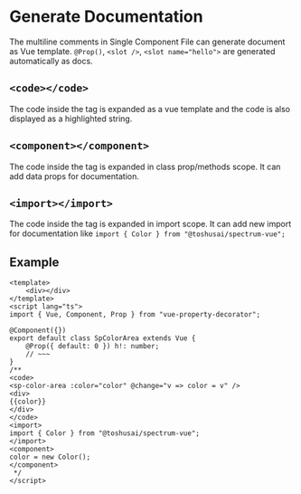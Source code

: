 # Generate Documentation
The multiline comments in Single Component File can generate document as Vue template.
`@Prop()`, `<slot />`, `<slot name="hello">` are generated automatically as docs.

## `<code></code>`
The code inside the tag is expanded as a vue template and the code is also displayed as a highlighted string.

## `<component></component>`
The code inside the tag is expanded in class prop/methods scope.
It can add data props for documentation.

## `<import></import>`
The code inside the tag is expanded in import scope.
It can add new import for documentation like `import { Color } from "@toshusai/spectrum-vue";`

## Example
```vue
<template>
    <div></div>
</template>
<script lang="ts">
import { Vue, Component, Prop } from "vue-property-decorator";

@Component({})
export default class SpColorArea extends Vue {
    @Prop({ default: 0 }) h!: number;
    // ~~~
}
/**
<code>
<sp-color-area :color="color" @change="v => color = v" />
<div>
{{color}}
</div>
</code>
<import>
import { Color } from "@toshusai/spectrum-vue";
</import>
<component>
color = new Color();
</component>
 */
</script>
```